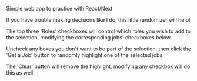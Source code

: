 Simple web app to practice with React/Next

If you have trouble making decisions like I do, this little randomizer will help!

The top three 'Roles' checkboxes will control which roles you wish to add to the selection, modifying the
corresponding jobs' checkboxes below.

Uncheck any boxes you don't want to be part of the selection, then click the 'Get a Job' button to randomly
highlight one of the selected jobs.

The 'Clear' button will remove the highlight, modifying any checkbox will do this as well.